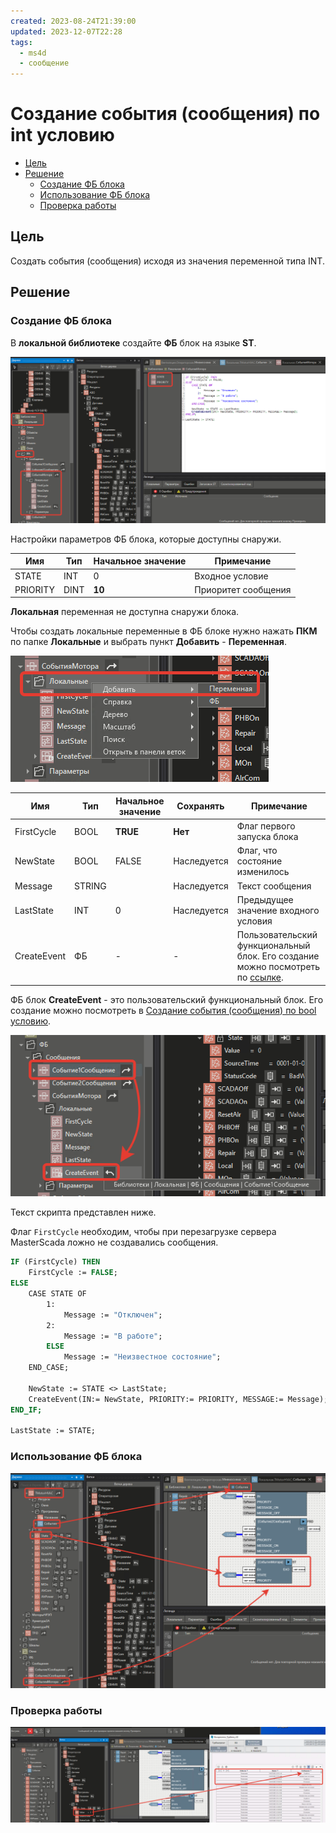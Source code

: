 ```yaml
---
created: 2023-08-24T21:39:00
updated: 2023-12-07T22:28
tags:
  - ms4d
  - сообщение
---
```

# Создание события (сообщения) по int условию

- [Цель](#%D0%A6%D0%B5%D0%BB%D1%8C)
- [Решение](#%D0%A0%D0%B5%D1%88%D0%B5%D0%BD%D0%B8%D0%B5)
	- [Создание ФБ блока](#%D0%A1%D0%BE%D0%B7%D0%B4%D0%B0%D0%BD%D0%B8%D0%B5-%D0%A4%D0%91-%D0%B1%D0%BB%D0%BE%D0%BA%D0%B0)
	- [Использование ФБ блока](#%D0%98%D1%81%D0%BF%D0%BE%D0%BB%D1%8C%D0%B7%D0%BE%D0%B2%D0%B0%D0%BD%D0%B8%D0%B5-%D0%A4%D0%91-%D0%B1%D0%BB%D0%BE%D0%BA%D0%B0)
	- [Проверка работы](#%D0%9F%D1%80%D0%BE%D0%B2%D0%B5%D1%80%D0%BA%D0%B0-%D1%80%D0%B0%D0%B1%D0%BE%D1%82%D1%8B)

## Цель

Создать события (сообщения) исходя из значения переменной типа INT.

## Решение

### Создание ФБ блока

В **локальной библиотеке** создайте **ФБ** блок на языке **ST**.

![](_файлы/491585.png)

Настройки параметров ФБ блока, которые доступны снаружи.

|**Имя**|**Тип**|**Начальное значение**|**Примечание**|
|---|---|---|---|
|STATE|INT|0|Входное условие|
|PRIORITY|DINT|**10**|Приоритет сообщения|

**Локальная** переменная не доступна снаружи блока.

Чтобы создать локальные переменные в ФБ блоке нужно нажать **ПКМ** по папке **Локальные** и выбрать пункт **Добавить** - **Переменная**.

![](_файлы/491580.png)

|**Имя**|**Тип**|**Начальное значение**|**Сохранять**|**Примечание**|
|---|---|---|---|---|
|FirstCycle|BOOL|**TRUE**|**Нет**|Флаг первого запуска блока|
|NewState|BOOL|FALSE|Наследуется|Флаг, что состояние изменилось|
|Message|STRING||Наследуется|Текст сообщения|
|LastState|INT|0|Наследуется|Предыдущее значение входного условия|
|CreateEvent|ФБ|-|-|Пользовательский функциональный блок. Его создание можно посмотреть по [ссылке](Создание%20события%20(сообщения)%20по%20bool%20условию.md).|

ФБ блок **CreateEvent** - это пользовательский функциональный блок. Его создание можно посмотреть в [Создание события (сообщения) по bool условию](Создание%20события%20(сообщения)%20по%20bool%20условию.md).

![](_файлы/514800.png)

Текст скрипта представлен ниже.

Флаг `FirstCycle` необходим, чтобы при перезагрузке сервера MasterScada ложно не создавались сообщения.

```vb
IF (FirstCycle) THEN
    FirstCycle := FALSE;
ELSE 
    CASE STATE OF
        1: 
            Message := "Отключен";
        2: 
            Message := "В работе";
        ELSE 
            Message := "Неизвестное состояние";
    END_CASE;

    NewState := STATE <> LastState;
    CreateEvent(IN:= NewState, PRIORITY:= PRIORITY, MESSAGE:= Message);
END_IF;

LastState := STATE;

```

### Использование ФБ блока

![](_файлы/491584.png)

### Проверка работы

![](_файлы/491583.png)
